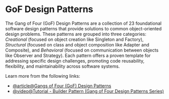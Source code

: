 # GoF Design Patterns

The Gang of Four (GoF) Design Patterns are a collection of 23 foundational software design patterns that provide solutions to common object-oriented design problems. These patterns are grouped into three categories: *Creational* (focused on object creation like Singleton and Factory), *Structural* (focused on class and object composition like Adapter and Composite), and *Behavioral* (focused on communication between objects like Observer and Strategy). Each pattern offers a proven template for addressing specific design challenges, promoting code reusability, flexibility, and maintainability across software systems.

Learn more from the following links:

- [@article@Gangs of Four (GoF) Design Patterns](https://www.digitalocean.com/community/tutorials/gangs-of-four-gof-design-patterns)
- [@video@Tutorial - Builder Pattern (Gang of Four Design Patterns Series)](https://www.youtube.com/watch?v=_sa2WlAFWQos)
